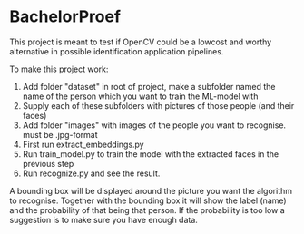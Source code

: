 # BachelorProef

This project is meant to test if OpenCV could be a lowcost and worthy alternative in possible identification application pipelines. 

To make this project work: 
1. Add folder "dataset" in root of project, 
make a subfolder named the name of the person which you want to train the ML-model with
2. Supply each of these subfolders with pictures of those people (and their faces)
3. Add folder "images" with images of the people you want to recognise. must be .jpg-format
4. First run extract_embeddings.py
5. Run train_model.py to train the model with the extracted faces in the previous step
6. Run recognize.py and see the result. 

A bounding box will be displayed around the picture you want the algorithm to recognise. 
Together with the bounding box it will show the label (name) and the probability of that being that person. 
If the probability is too low a suggestion is to make sure you have enough data.
